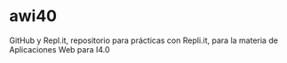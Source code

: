 # awi40
GitHub y Repl.it, repositorio para prácticas con Repli.it, para la materia de Aplicaciones Web para I4.0
